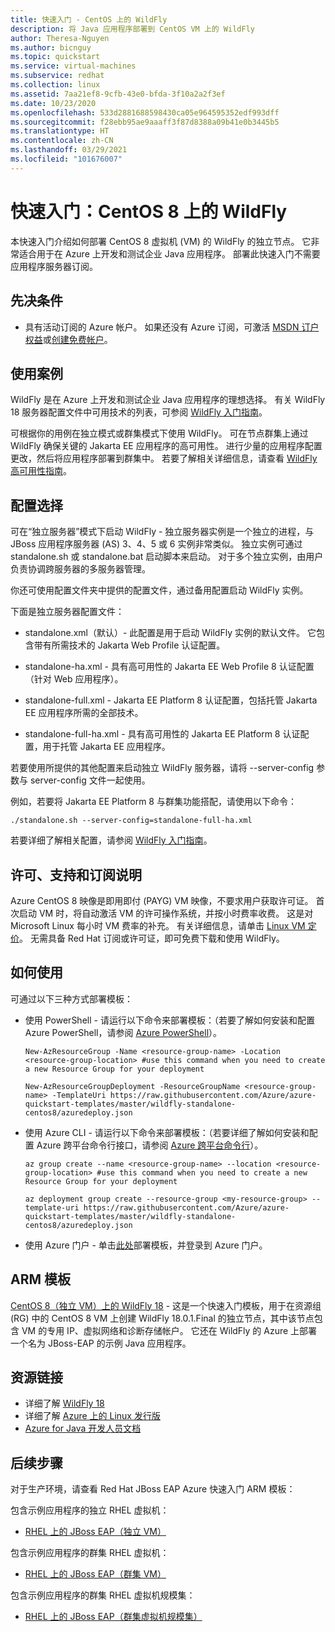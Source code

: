```yaml
---
title: 快速入门 - CentOS 上的 WildFly
description: 将 Java 应用程序部署到 CentOS VM 上的 WildFly
author: Theresa-Nguyen
ms.author: bicnguy
ms.topic: quickstart
ms.service: virtual-machines
ms.subservice: redhat
ms.collection: linux
ms.assetid: 7aa21ef8-9cfb-43e0-bfda-3f10a2a2f3ef
ms.date: 10/23/2020
ms.openlocfilehash: 533d2881688598430ca05e964595352edf993dff
ms.sourcegitcommit: f28ebb95ae9aaaff3f87d8388a09b41e0b3445b5
ms.translationtype: HT
ms.contentlocale: zh-CN
ms.lasthandoff: 03/29/2021
ms.locfileid: "101676007"
---
```

# <a name="quickstart-wildfly-on-centos-8"></a>快速入门：CentOS 8 上的 WildFly

本快速入门介绍如何部署 CentOS 8 虚拟机 (VM) 的 WildFly 的独立节点。 它非常适合用于在 Azure 上开发和测试企业 Java 应用程序。 部署此快速入门不需要应用程序服务器订阅。

## <a name="prerequisites"></a>先决条件

* 具有活动订阅的 Azure 帐户。 如果还没有 Azure 订阅，可激活 [MSDN 订户权益](https://azure.microsoft.com/pricing/member-offers/msdn-benefits-details)或[创建免费帐户](https://azure.microsoft.com/pricing/free-trial)。

## <a name="use-case"></a>使用案例

WildFly 是在 Azure 上开发和测试企业 Java 应用程序的理想选择。 有关 WildFly 18 服务器配置文件中可用技术的列表，可参阅 [WildFly 入门指南](https://docs.wildfly.org/18/Getting_Started_Guide.html#getting-started-with-wildfly)。

可根据你的用例在独立模式或群集模式下使用 WildFly。 可在节点群集上通过 WildFly 确保关键的 Jakarta EE 应用程序的高可用性。 进行少量的应用程序配置更改，然后将应用程序部署到群集中。 若要了解相关详细信息，请查看 [WildFly 高可用性指南](https://docs.wildfly.org/18/High_Availability_Guide.html)。

## <a name="configuration-choice"></a>配置选择

可在“独立服务器”模式下启动 WildFly - 独立服务器实例是一个独立的进程，与 JBoss 应用程序服务器 (AS) 3、4、5 或 6 实例非常类似。 独立实例可通过 standalone.sh 或 standalone.bat 启动脚本来启动。 对于多个独立实例，由用户负责协调跨服务器的多服务器管理。

你还可使用配置文件夹中提供的配置文件，通过备用配置启动 WildFly 实例。

下面是独立服务器配置文件：

- standalone.xml（默认）- 此配置是用于启动 WildFly 实例的默认文件。 它包含带有所需技术的 Jakarta Web Profile 认证配置。
   
- standalone-ha.xml - 具有高可用性的 Jakarta EE Web Profile 8 认证配置（针对 Web 应用程序）。
   
- standalone-full.xml - Jakarta EE Platform 8 认证配置，包括托管 Jakarta EE 应用程序所需的全部技术。

- standalone-full-ha.xml - 具有高可用性的 Jakarta EE Platform 8 认证配置，用于托管 Jakarta EE 应用程序。

若要使用所提供的其他配置来启动独立 WildFly 服务器，请将 --server-config 参数与 server-config 文件一起使用。

例如，若要将 Jakarta EE Platform 8 与群集功能搭配，请使用以下命令：

```
./standalone.sh --server-config=standalone-full-ha.xml
```

若要详细了解相关配置，请参阅 [WildFly 入门指南](https://docs.wildfly.org/18/Getting_Started_Guide.html#wildfly-10-configurations)。

## <a name="licensing-support-and-subscription-notes"></a>许可、支持和订阅说明

Azure CentOS 8 映像是即用即付 (PAYG) VM 映像，不要求用户获取许可证。 首次启动 VM 时，将自动激活 VM 的许可操作系统，并按小时费率收费。 这是对 Microsoft Linux 每小时 VM 费率的补充。 有关详细信息，请单击 [Linux VM 定价](https://azure.microsoft.com/pricing/details/virtual-machines/linux/#linux)。 无需具备 Red Hat 订阅或许可证，即可免费下载和使用 WildFly。

## <a name="how-to-consume"></a>如何使用

可通过以下三种方式部署模板：

- 使用 PowerShell - 请运行以下命令来部署模板：（若要了解如何安装和配置 Azure PowerShell，请参阅 [Azure PowerShell](/powershell/azure/)）。

    ```
    New-AzResourceGroup -Name <resource-group-name> -Location <resource-group-location> #use this command when you need to create a new Resource Group for your deployment
    ```

    ```
    New-AzResourceGroupDeployment -ResourceGroupName <resource-group-name> -TemplateUri https://raw.githubusercontent.com/Azure/azure-quickstart-templates/master/wildfly-standalone-centos8/azuredeploy.json
    ```
    
- 使用 Azure CLI - 请运行以下命令来部署模板：（若要详细了解如何安装和配置 Azure 跨平台命令行接口，请参阅 [Azure 跨平台命令行](/cli/azure/install-azure-cli)）。

    ```
    az group create --name <resource-group-name> --location <resource-group-location> #use this command when you need to create a new Resource Group for your deployment
    ```

    ```
    az deployment group create --resource-group <my-resource-group> --template-uri https://raw.githubusercontent.com/Azure/azure-quickstart-templates/master/wildfly-standalone-centos8/azuredeploy.json
    ```

- 使用 Azure 门户 - 单击<a href="https://portal.azure.com/#create/Microsoft.Template/uri/https%3A%2F%2Fraw.githubusercontent.com%2FAzure%2Fazure-quickstart-templates%2Fmaster%2Fwildfly-standalone-centos8%2Fazuredeploy.json" target="_blank">此处</a>部署模板，并登录到 Azure 门户。

## <a name="arm-template"></a>ARM 模板

<a href="https://github.com/Azure/azure-quickstart-templates/tree/master/wildfly-standalone-centos8" target="_blank"> CentOS 8（独立 VM）上的 WildFly 18</a> - 这是一个快速入门模板，用于在资源组 (RG) 中的 CentOS 8 VM 上创建 WildFly 18.0.1.Final 的独立节点，其中该节点包含 VM 的专用 IP、虚拟网络和诊断存储帐户。 它还在 WildFly 的 Azure 上部署一个名为 JBoss-EAP 的示例 Java 应用程序。

## <a name="resource-links"></a>资源链接

* 详细了解 [WildFly 18](https://docs.wildfly.org/18/)
* 详细了解 [Azure 上的 Linux 发行版](../../linux/endorsed-distros.md)
* [Azure for Java 开发人员文档](https://github.com/JasonFreeberg/jboss-on-app-service)

## <a name="next-steps"></a>后续步骤

对于生产环境，请查看 Red Hat JBoss EAP Azure 快速入门 ARM 模板：

包含示例应用程序的独立 RHEL 虚拟机：

*  <a href="https://github.com/Azure/azure-quickstart-templates/tree/master/jboss-eap-standalone-rhel" target="_blank"> RHEL 上的 JBoss EAP（独立 VM）</a>

包含示例应用程序的群集 RHEL 虚拟机：

* <a href="https://github.com/Azure/azure-quickstart-templates/tree/master/jboss-eap-clustered-multivm-rhel" target="_blank"> RHEL 上的 JBoss EAP（群集 VM）</a>

包含示例应用程序的群集 RHEL 虚拟机规模集：

* <a href="https://github.com/Azure/azure-quickstart-templates/tree/master/jboss-eap-clustered-vmss-rhel" target="_blank"> RHEL 上的 JBoss EAP（群集虚拟机规模集）</a>